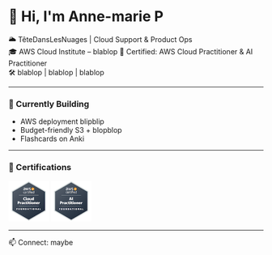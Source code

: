 

# 👋 Hi, I'm Anne-marie P

🌥️ TêteDansLesNuages | Cloud Support & Product Ops  
🎓 AWS Cloud Institute – blablop 
🧠 Certified: AWS Cloud Practitioner & AI Practitioner  
🛠️ blablop | blablop | blablop

---

### 🚧 Currently Building
- AWS deployment blipblip  
- Budget-friendly S3 + blopblop 
- Flashcards on Anki

---

### 🧠 Certifications

<span style="display:inline-block">
  <a href="https://www.credly.com/badges/e0abbaab-115d-45cd-886f-ce40a6ce6a60/public_url">
    <img src="https://raw.githubusercontent.com/Anne-marieTeteDansLesNuages/Anne-marieTeteDansLesNuages/main/aws-certified-cloud-practitioner.png" width="80" alt="AWS Certified AI Practitioner Badge">
  </a>
</span>
<span style="display:inline-block">
  <a href=“https://www.credly.com/badges/e0696778-1060-49de-bdde-e2de01bece9b/public_url”>
    <img src="https://raw.githubusercontent.com/Anne-marieTeteDansLesNuages/Anne-marieTeteDansLesNuages/main/aws-certified-ai-practitioner.png" width="80" alt="AWS Certified AI Practitioner Badge">
  </a>
</span>

---


📫 Connect: maybe



